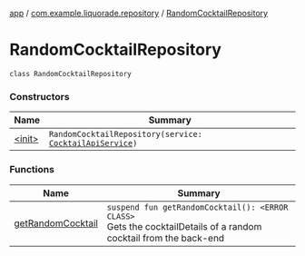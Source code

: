 [app](../../index.md) / [com.example.liquorade.repository](../index.md) / [RandomCocktailRepository](./index.md)

# RandomCocktailRepository

`class RandomCocktailRepository`

### Constructors

| Name | Summary |
|---|---|
| [&lt;init&gt;](-init-.md) | `RandomCocktailRepository(service: `[`CocktailApiService`](../../com.example.liquorade.network/-cocktail-api-service/index.md)`)` |

### Functions

| Name | Summary |
|---|---|
| [getRandomCocktail](get-random-cocktail.md) | `suspend fun getRandomCocktail(): <ERROR CLASS>`<br>Gets the cocktailDetails of a random cocktail from the back-end |
